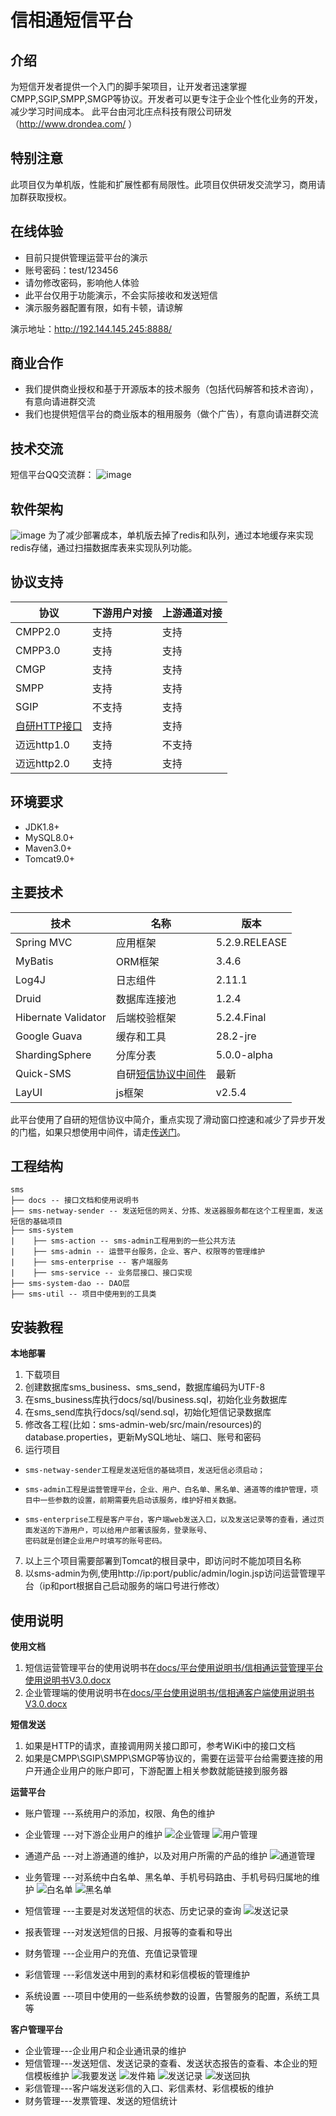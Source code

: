 # 信相通短信平台

## 介绍
  为短信开发者提供一个入门的脚手架项目，让开发者迅速掌握CMPP,SGIP,SMPP,SMGP等协议。开发者可以更专注于企业个性化业务的开发，减少学习时间成本。
  此平台由河北庄点科技有限公司研发（http://www.drondea.com/ ）
## 特别注意
  此项目仅为单机版，性能和扩展性都有局限性。此项目仅供研发交流学习，商用请加群获取授权。

## 在线体验

- 目前只提供管理运营平台的演示
- 账号密码：test/123456
- 请勿修改密码，影响他人体验
- 此平台仅用于功能演示，不会实际接收和发送短信
- 演示服务器配置有限，如有卡顿，请谅解

演示地址：http://192.144.145.245:8888/

## 商业合作 
- 我们提供商业授权和基于开源版本的技术服务（包括代码解答和技术咨询），有意向请进群交流
- 我们也提供短信平台的商业版本的租用服务（做个广告），有意向请进群交流

## 技术交流
短信平台QQ交流群：
![image](docs/images/qq.png)

## 软件架构
  ![image](docs/images/jiagou.png)
  为了减少部署成本，单机版去掉了redis和队列，通过本地缓存来实现redis存储，通过扫描数据库表来实现队列功能。
## 协议支持
协议| 下游用户对接 | 上游通道对接 |
-----------|-------------| ------------|
CMPP2.0 | 支持 | 支持 |
CMPP3.0 | 支持 | 支持 |
CMGP | 支持 | 支持 |
SMPP | 支持 | 支持 |
SGIP | 不支持 | 支持 |
[自研HTTP接口](https://gitee.com/zhuang-dian/sms-platform-stand-alone/wikis) | 支持 | 支持 |
迈远http1.0 | 支持 | 不支持 |
迈远http2.0 | 支持 | 支持 |

## 环境要求

- JDK1.8+
- MySQL8.0+
- Maven3.0+
- Tomcat9.0+

## 主要技术

技术 | 名称 | 版本 
----|------|----
Spring MVC | 应用框架 | 5.2.9.RELEASE 
MyBatis | ORM框架 | 3.4.6  
Log4J| 日志组件 | 2.11.1
Druid | 数据库连接池 | 1.2.4
Hibernate Validator | 后端校验框架 | 5.2.4.Final
Google Guava | 缓存和工具 | 28.2-jre
ShardingSphere | 分库分表 | 5.0.0-alpha
Quick-SMS | 自研[短信协议中间件](https://gitee.com/zhuang-dian/quick-sms) | 最新
LayUI | js框架 | v2.5.4

此平台使用了自研的短信协议中简介，重点实现了滑动窗口控速和减少了异步开发的门槛，如果只想使用中间件，请走[传送门](https://gitee.com/zhuang-dian/quick-sms)。

## 工程结构                                                                                                                                                           

```
sms
├── docs -- 接口文档和使用说明书
├── sms-netway-sender -- 发送短信的网关、分拣、发送器服务都在这个工程里面，发送短信的基础项目
├── sms-system
|    ├── sms-action -- sms-admin工程用到的一些公共方法
|    ├── sms-admin -- 运营平台服务，企业、客户、权限等的管理维护
|    ├── sms-enterprise -- 客户端服务
|    ├── sms-service -- 业务层接口、接口实现
├── sms-system-dao -- DAO层
├── sms-util -- 项目中使用到的工具类
```                                                                                                                                    
      
                                                                                                                                     

## 安装教程

 **本地部署** 
1. 下载项目
2. 创建数据库sms_business、sms_send，数据库编码为UTF-8
3. 在sms_business库执行docs/sql/business.sql，初始化业务数据库
4. 在sms_send库执行docs/sql/send.sql，初始化短信记录数据库   
5. 修改各工程(比如：sms-admin-web/src/main/resources)的database.properties，更新MySQL地址、端口、账号和密码
6. 运行项目
  
-     sms-netway-sender工程是发送短信的基础项目，发送短信必须启动；
-     sms-admin工程是运营管理平台，企业、用户、白名单、黑名单、通道等的维护管理，项目中一些参数的设置，前期需要先启动该服务，维护好相关数据。
-     sms-enterprise工程是客户平台，客户端web发送入口，以及发送记录等的查看，通过页面发送的下游用户，可以给用户部署该服务，登录账号、
      密码就是创建企业用户时填写的账号密码。

7. 以上三个项目需要部署到Tomcat的根目录中，即访问时不能加项目名称
8. 以sms-admin为例,使用http://ip:port/public/admin/login.jsp访问运营管理平台（ip和port根据自己启动服务的端口号进行修改）

## 使用说明

**使用文档**
1. 短信运营管理平台的使用说明书在[docs/平台使用说明书/信相通运营管理平台使用说明书V3.0.docx](docs/平台使用说明书/信相通运营管理平台使用说明书V3.0.docx)
2. 企业管理端的使用说明书在[docs/平台使用说明书/信相通客户端使用说明书V3.0.docx](docs/平台使用说明书/信相通客户端使用说明书V3.0.docx)

**短信发送**
1.  如果是HTTP的请求，直接调用网关接口即可，参考WiKi中的接口文档
2.  如果是CMPP\SGIP\SMPP\SMGP等协议的，需要在运营平台给需要连接的用户开通企业用户的账户即可，下游配置上相关参数就能链接到服务器

**运营平台**
-   账户管理
        ---系统用户的添加，权限、角色的维护

-   企业管理
        ---对下游企业用户的维护
        ![企业管理](https://images.gitee.com/uploads/images/2021/0610/113917_9a6d34de_647232.png "企业管理.png")
        ![用户管理](https://images.gitee.com/uploads/images/2021/0610/113943_30c1a228_647232.png "用户管理.png")

-   通道产品
        ---对上游通道的维护，以及对用户所需的产品的维护
        ![通道管理](https://images.gitee.com/uploads/images/2021/0610/114024_8fa4c4e1_647232.png "通道管理.png")

-   业务管理
        ---对系统中白名单、黑名单、手机号码路由、手机号码归属地的维护
        ![白名单](https://images.gitee.com/uploads/images/2021/0610/114113_05e0b651_647232.png "白名单.png")
        ![黑名单](https://images.gitee.com/uploads/images/2021/0610/114129_0011b130_647232.png "黑名单.png")

-   短信管理
        ---主要是对发送短信的状态、历史记录的查询
        ![发送记录](https://images.gitee.com/uploads/images/2021/0610/114213_6b388ee0_647232.png "发送记录.png")

-   报表管理
        ---对发送短信的日报、月报等的查看和导出

-   财务管理
        ---企业用户的充值、充值记录管理

-   彩信管理
        ---彩信发送中用到的素材和彩信模板的管理维护

-   系统设置
        ---项目中使用的一些系统参数的设置，告警服务的配置，系统工具等

**客户管理平台**
-   企业管理---企业用户和企业通讯录的维护
-   短信管理---发送短信、发送记录的查看、发送状态报告的查看、本企业的短信模板维护
        ![我要发送](https://images.gitee.com/uploads/images/2021/0610/152010_044010ac_647232.png "我要发送.png")
        ![发件箱](https://images.gitee.com/uploads/images/2021/0610/152036_7ff3fb8b_647232.png "发件箱.png")
        ![发送记录](https://images.gitee.com/uploads/images/2021/0610/152059_d6bb2563_647232.png "发送记录.png")
        ![发送回执](https://images.gitee.com/uploads/images/2021/0610/152116_130fbd92_647232.png "发送回执.png")
-   彩信管理---客户端发送彩信的入口、彩信素材、彩信模板的维护
-   财务管理---发票管理、发送的短信统计
